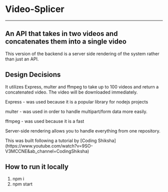 # Video-Splicer
---
An API that takes in two videos and concatenates them into a single video
---
This version of the backend is a server side rendering of the system rather than just an API.

## Design Decisions

<p>It utilizes Express, multer and ffmpeg to take up to 100 videos and return a concatenated video. The video will be downloaded immediately.</p>

<p>Express - was used because it is a popular library for nodejs projects</p>

<p>multer - was used in order to handle multipart/form data more easily.</p>

<p>ffmpeg - was used because it is a fast</p>

<p>Server-side rendering allows you to handle everything from one repository.</p>

<p>This was built following a tutorial by [Coding Shiksha](https://www.youtube.com/watch?v=9SO-V3MCCNE&ab_channel=CodingShiksha)<p>


## How to run it locally

1. npm i
2. npm start

